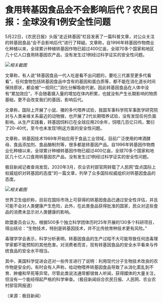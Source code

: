 # 食用转基因食品会不会影响后代？农民日报：全球没有1例安全性问题

5月22日，《农民日报》头版“走近转基因”栏目发表了一篇科普文章，对公众关注的转基因食品“会不会影响后代”进行了释疑。文章称，自1996年转基因作物商业化种植以来，全球累计种植转基因作物已超过400亿亩，全球70多个国家和地区几十亿人口食用转基因农产品，没有发生过1例经过科学证实的安全性问题。

![](https://inews.gtimg.com/om_bt/Oyd8yk8ZSBNB9lslTTNelBwu0R93Ig-_ysxGXPgGgSGOIAA/1000)_相关截图_

文章称，有人说“转基因食品一代人吃是看不出问题的，要吃三代甚至更多代看看”。任何食物包括转基因食品中含有的基因和蛋白质等，都不能在消化道长时间保持原状，都会被“一视同仁”消化分解吸收代谢，因此转基因食品在人体中没有“累加效应”，不会随着摄入量的增加在体内积累，也就没有产生长期影响的物质基础，更不会改变我们的基因，影响后代。

文章称，国际上开展了小鼠、猪的多代喂养试验，我国军事科学院军事医学研究院对与人类亲缘关系最近的动物猴，也开展了2代长期喂养试验，没有发现任何负面影响。从生产实践看，转基因饲料已在全球应用20余年，饲喂几百亿只鸡，繁衍了20-40代，至今也未发现1例这方面的安全性问题。

文章称，转基因技术1989年开始应用于食品工业领域，目前广泛使用的啤酒酵母、食品添加剂、食品酶制剂等，很多都是转基因产品。自1996年转基因作物商业化种植以来，全球累计种植转基因作物已超过400亿亩，全球70多个国家和地区几十亿人口食用转基因农产品，没有发生过1例经过科学证实的安全性问题。

极目新闻记者查询发现，2020年3月，农业农村部官网转载了人民网“盘点国际上权威组织对转基因的态度”的一篇文章，列举了众多国际权威组织对转基因食品的态度。

![](https://inews.gtimg.com/om_bt/Ohu3x_lE2FeqJvT1TRxNODRCaoVebVn885FKZCYEmyqpkAA/1000)_相关截图_

世界卫生组织称，目前在国际市场上可获得的转基因食品已通过安全性评估，并且可能不会对人类健康产生危险，此外，在此类食品获得批准的国家，民众对这些食品的消费未显示对人类健康的影响。

欧盟委员会认为，根据500多个独立科学团体历时25年开展的130多个科研项目，得出结论：“生物技术，特别是转基因技术，并不比传统育种技术更有风险。”

毒理学学会表示，科学分析表明，转基因食品的生产过程不大可能导致任何连毒理学家都不能预知的其他危害。对消费者而言，现有转基因食品的安全水平看来与传统食品的安全水平相当。

其中，美国科学促进会还对一些传言进行了说明：利用现代分子生物技术改良的农作物是安全的。有时会有人声称，给动物喂养转基因食品导致了从消化紊乱到不育、肿瘤和早死等异常。尽管此类说法通常都很耸人听闻，获得媒体的大量关注，但没有一个能经得起严格的科学审查。（极目新闻综合农民日报、人民网、农业农村部官网报道）

（来源：极目新闻）

